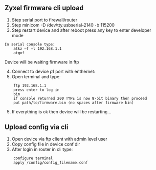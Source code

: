 Zyxel firmware cli upload
---------------------

1. Step serial port to firewall/router
2. Step minicom -D /dev/tty.usbserial-2140 -b 115200
3. Step restart device and after reboot press any key to enter developer mode
```
In serial console type:
	atkz –f –l 192.168.1.1
	atgof
```
Device will be waiting firmware in ftp

4. Connect to device p1 port with enthernet:
5. Open terminal and type:
```
	ftp 192.168.1.1
	press enter to log in
	bin
	if console returned 200 TYPE is now 8-bit binary then proceed
	put path/to/firmware.bin (no spaces after firmware bin)
```
5. If everything is ok then device will be restarting...

Upload config via cli
---------------------
1. Open device via ftp client with admin level user
2. Copy config file in device conf dir
3. After login in router in cli type:
```
	configure terminal
	apply /config/config_filename.conf
```
